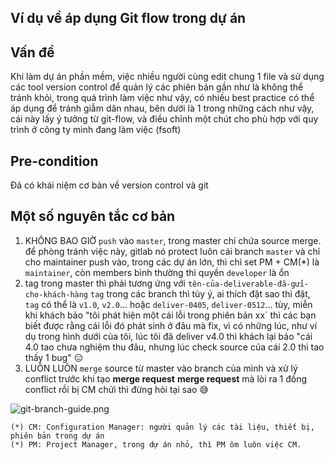 ## Ví dụ về áp dụng Git flow trong dự án

## Vấn đề 

Khi làm dự án phần mềm, việc nhiều người cùng edit chung 1 file và sử dụng các tool version control để quản lý các phiên bản gần như là không thể tránh khỏi, trong quá trình làm việc như vậy, có nhiều best practice có thể áp dụng để tránh giẫm dân nhau, bên dưới là 1 trong những cách như vậy, cái này lấy ý tưởng từ git-flow, và điều chỉnh một chút cho phù hợp với quy trình ở công ty mình đang làm việc (fsoft) 

## Pre-condition

Đã có khái niệm cơ bản về version control và git 

## Một số nguyên tắc cơ bản 

1. KHÔNG BAO GIỜ `push` vào `master`, trong master chỉ chứa source merge. 
  để phòng tránh việc này, gitlab nó protect luôn cái branch `master` và chỉ cho maintainer push vào, trong các dự án lớn, thì chỉ set PM + CM(*) là `maintainer`, còn members bình thường thì quyền `developer` là ổn
2. tag trong master thì phải tương ứng với `tên-của-deliverable-đã-gửi-cho-khách-hàng`
  `tag` trong các branch thì tùy ý, ai thích đặt sao thì đặt,  
  `tag` có thể là `v1.0`, `v2.0`... hoặc `deliver-0405`, `deliver-0512`... tùy, miễn khi khách bảo "tôi phát hiện một cái lỗi trong phiên bản xx` thì các bạn biết được rằng cái lỗi đó phát sinh ở đâu mà fix, vì có những lúc, như ví dụ trong hình dưới của tôi, lúc tôi đã deliver v4.0 thì khách lại bảo "cái 4.0 tao chưa nghiệm thu đâu, nhưng lúc check source của cái 2.0 thì tao thấy 1 bug" 😑 
3. LUÔN LUÔN `merge` source từ master vào branch của mình và xử lý conflict trước khi tạo **merge request**
  **merge request** mà lòi ra 1 đống conflict rồi bị CM chửi thì đừng hỏi tại sao 😅

![git-branch-guide.png](https://cdn.hashnode.com/res/hashnode/image/upload/v1586055290012/OIoO2uD1m.png)

```
(*) CM: Configuration Manager: người quản lý các tài liệu, thiết bị, phiên bản trong dự án 
(*) PM: Project Manager, trong dự án nhỏ, thì PM ôm luôn việc CM. 
```